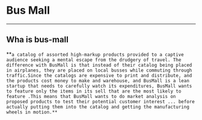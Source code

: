 # Bus Mall

<hr/>


## Wha is bus-mall

**`a catalog of assorted high-markup products provided to a captive audience seeking a mental escape from the drudgery of travel. The difference with BusMall is that instead of their catalog being placed in airplanes, they are placed on local busses while commuting through traffic.Since the catalogs are expensive to print and distribute, and the products cost money to make and warehouse, and BusMall is a lean startup that needs to carefully watch its expenditures, BusMall wants to feature only the items in its sell that are the most likely to feature .This means that BusMall wants to do market analysis on proposed products to test their potential customer interest ... before actually putting them into the catalog and getting the manufacturing wheels in motion.**`
